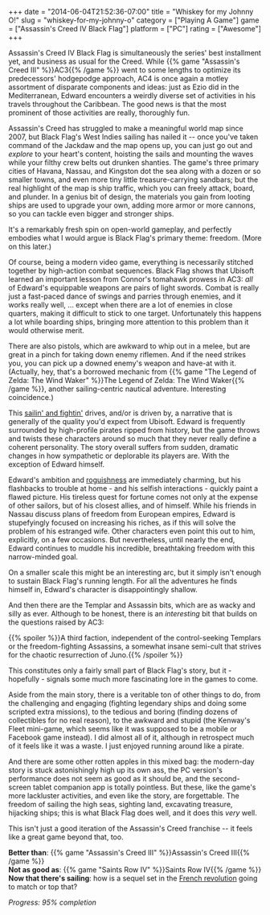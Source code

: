 +++
date = "2014-06-04T21:52:36-07:00"
title = "Whiskey for my Johnny O!"
slug = "whiskey-for-my-johnny-o"
category = ["Playing A Game"]
game = ["Assassin's Creed IV Black Flag"]
platform = ["PC"]
rating = ["Awesome"]
+++

Assassin's Creed IV Black Flag is simultaneously the series' best installment yet, and business as usual for the Creed.  While {{% game "Assassin's Creed III" %}}AC3{{% /game %}} went to some lengths to optimize its predecessors' hodgepodge approach, AC4 is once again a motley assortment of disparate components and ideas: just as Ezio did in the Mediterranean, Edward encounters a weirdly diverse set of activities in his travels throughout the Caribbean.  The good news is that the most prominent of those activities are really, thoroughly fun.

Assassin's Creed has struggled to make a meaningful world map since 2007, but Black Flag's West Indies sailing has nailed it -- once you've taken command of the Jackdaw and the map opens up, you can just go out and <i>explore</i> to your heart's content, hoisting the sails and mounting the waves while your filthy crew belts out drunken shanties.  The game's three primary cities of Havana, Nassau, and Kingston dot the sea along with a dozen or so smaller towns, and even more tiny little treasure-carrying sandbars; but the real highlight of the map is ship traffic, which you can freely attack, board, and plunder.  In a genius bit of design, the materials you gain from looting ships are used to upgrade your own, adding more armor or more cannons, so you can tackle even bigger and stronger ships.

It's a remarkably fresh spin on open-world gameplay, and perfectly embodies what I would argue is Black Flag's primary theme: freedom.  (More on this later.)

Of course, being a modern video game, everything is necessarily stitched together by high-action combat sequences.  Black Flag shows that Ubisoft learned an important lesson from Connor's tomahawk prowess in AC3: <i>all</i> of Edward's equippable weapons are pairs of light swords.  Combat is really just a fast-paced dance of swings and parries through enemies, and it works really well, ... except when there are a lot of enemies in close quarters, making it difficult to stick to one target.  Unfortunately this happens a lot while boarding ships, bringing more attention to this problem than it would otherwise merit.

There are also pistols, which are awkward to whip out in a melee, but are great in a pinch for taking down enemy riflemen.  And if the need strikes you, you can pick up a downed enemy's weapon and have-at with it.  (Actually, hey, that's a borrowed mechanic from {{% game "The Legend of Zelda: The Wind Waker" %}}The Legend of Zelda: The Wind Waker{{% /game %}}, another sailing-centric nautical adventure.  Interesting coincidence.)

This <a href="http://southpark.wikia.com/wiki/Russell_Crowe_Fightin%27_Around_The_World">sailin' and fightin'</a> drives, and/or is driven by, a narrative that is generally of the quality you'd expect from Ubisoft.  Edward is frequently surrounded by high-profile pirates ripped from history, but the game throws and twists these characters around so much that they never really define a coherent personality.  The story overall suffers from sudden, dramatic changes in how sympathetic or deplorable its players are.  With the exception of Edward himself.

Edward's ambition and <a href="http://en.wikipedia.org/wiki/Han_Solo">roguishness</a> are immediately charming, but his flashbacks to trouble at home - and his selfish interactions - quickly paint a flawed picture.  His tireless quest for fortune comes not only at the expense of other sailors, but of his closest allies, and of himself.  While his friends in Nassau discuss plans of freedom from European empires, Edward is stupefyingly focused on increasing his riches, as if this will solve the problem of his estranged wife.  Other characters even point this out to him, explicitly, on a few occasions.  But nevertheless, until nearly the end, Edward continues to muddle his incredible, breathtaking freedom with this narrow-minded goal.

On a smaller scale this might be an interesting arc, but it simply isn't enough to sustain Black Flag's running length.  For all the adventures he finds himself in, Edward's character is disappointingly shallow.

And then there are the Templar and Assassin bits, which are as wacky and silly as ever.  Although to be honest, there is an <i>interesting</i> bit that builds on the questions raised by AC3:

{{% spoiler %}}A third faction, independent of the control-seeking Templars or the freedom-fighting Assassins, a somewhat insane semi-cult that strives for the chaotic resurrection of Juno.{{% /spoiler %}}

This constitutes only a fairly small part of Black Flag's story, but it - hopefully - signals some much more fascinating lore in the games to come.

Aside from the main story, there is a veritable ton of other things to do, from the challenging and engaging (fighting legendary ships and doing some scripted extra missions), to the tedious and boring (finding dozens of collectibles for no real reason), to the awkward and stupid (the Kenway's Fleet mini-game, which seems like it was supposed to be a mobile or Facebook game instead).  I did almost all of it, although in retrospect much of it feels like it was a waste.  I just enjoyed running around like a pirate.

And there are some other rotten apples in this mixed bag: the modern-day story is stuck astonishingly high up its own ass, the PC version's performance does not seem as good as it should be, and the second-screen tablet companion app is totally pointless.  But these, like the game's more lackluster activities, and even like the story, are forgettable.  The freedom of sailing the high seas, sighting land, excavating treasure, hijacking ships; this is what Black Flag does well, and it does this <i>very</i> well.

This isn't just a good iteration of the Assassin's Creed franchise -- it feels like a great game beyond that, too.

<b>Better than</b>: {{% game "Assassin's Creed III" %}}Assassin's Creed III{{% /game %}}  
<b>Not as good as</b>: {{% game "Saints Row IV" %}}Saints Row IV{{% /game %}}  
<b>Now that there's sailing</b>: how is a sequel set in the <a href="http://en.wikipedia.org/wiki/Assassin%27s_Creed#Assassin.27s_Creed_Unity">French revolution</a> going to match or top that?

<i>Progress: 95% completion</i>
